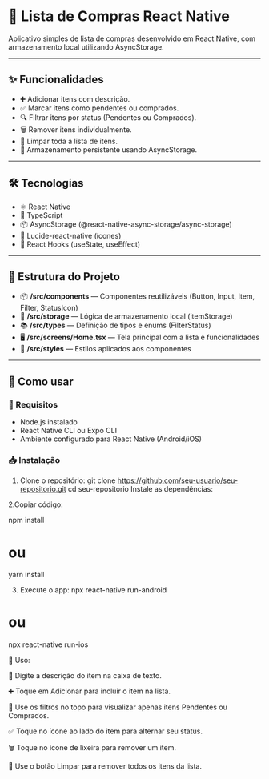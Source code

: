 # 🛒 Lista de Compras React Native

Aplicativo simples de lista de compras desenvolvido em React Native, com armazenamento local utilizando AsyncStorage.

---

## ✨ Funcionalidades

- ➕ Adicionar itens com descrição.
- ✅ Marcar itens como pendentes ou comprados.
- 🔍 Filtrar itens por status (Pendentes ou Comprados).
- 🗑️ Remover itens individualmente.
- 🧹 Limpar toda a lista de itens.
- 💾 Armazenamento persistente usando AsyncStorage.

---

## 🛠️ Tecnologias

- ⚛️ React Native
- 📝 TypeScript
- 📦 AsyncStorage (@react-native-async-storage/async-storage)
- 🎨 Lucide-react-native (ícones)
- 🎣 React Hooks (useState, useEffect)

---

## 📁 Estrutura do Projeto

- 📦 **/src/components** — Componentes reutilizáveis (Button, Input, Item, Filter, StatusIcon)
- 💾 **/src/storage** — Lógica de armazenamento local (itemStorage)
- 📚 **/src/types** — Definição de tipos e enums (FilterStatus)
- 🖥️ **/src/screens/Home.tsx** — Tela principal com a lista e funcionalidades
- 🎨 **/src/styles** — Estilos aplicados aos componentes

---

## 🚀 Como usar

### 🔧 Requisitos

- Node.js instalado
- React Native CLI ou Expo CLI
- Ambiente configurado para React Native (Android/iOS)

### 📥 Instalação

1. Clone o repositório:
git clone https://github.com/seu-usuario/seu-repositorio.git
cd seu-repositorio
Instale as dependências:

2.Copiar código: 

npm install
# ou
yarn install

3. Execute o app:
npx react-native run-android
# ou
npx react-native run-ios

🎯 Uso:


📝 Digite a descrição do item na caixa de texto.

➕ Toque em Adicionar para incluir o item na lista.

🔄 Use os filtros no topo para visualizar apenas itens Pendentes ou Comprados.

✅ Toque no ícone ao lado do item para alternar seu status.

🗑️ Toque no ícone de lixeira para remover um item.

🧹 Use o botão Limpar para remover todos os itens da lista.
